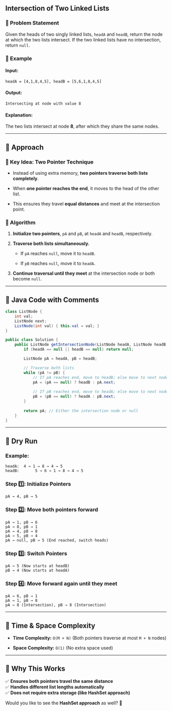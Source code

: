 ## **Intersection of Two Linked Lists**

### **🔹 Problem Statement**

Given the heads of two singly linked lists, `headA` and `headB`, return the node at which the two lists intersect. If the two linked lists have no intersection, return `null`.

### **🔹 Example**

#### **Input:**

```plaintext
headA = [4,1,8,4,5], headB = [5,6,1,8,4,5]
```

#### **Output:**

```plaintext
Intersecting at node with value 8
```

#### **Explanation:**

The two lists intersect at node **8**, after which they share the same nodes.

---

## **🔹 Approach**

### **🌟 Key Idea: Two Pointer Technique**

- Instead of using extra memory, **two pointers traverse both lists completely**.
    
- When **one pointer reaches the end**, it moves to the head of the other list.
    
- This ensures they travel **equal distances** and meet at the intersection point.
    

### **🔹 Algorithm**

1. **Initialize two pointers**, `pA` and `pB`, at `headA` and `headB`, respectively.
    
2. **Traverse both lists simultaneously.**
    
    - If `pA` reaches `null`, move it to `headB`.
        
    - If `pB` reaches `null`, move it to `headA`.
        
3. **Continue traversal until they meet** at the intersection node or both become `null`.
    

---

## **🔹 Java Code with Comments**

```java
class ListNode {
    int val;
    ListNode next;
    ListNode(int val) { this.val = val; }
}

public class Solution {
    public ListNode getIntersectionNode(ListNode headA, ListNode headB) {
        if (headA == null || headB == null) return null;

        ListNode pA = headA, pB = headB;

        // Traverse both lists
        while (pA != pB) {
            // If pA reaches end, move to headB; else move to next node
            pA = (pA == null) ? headB : pA.next;
            
            // If pB reaches end, move to headA; else move to next node
            pB = (pB == null) ? headA : pB.next;
        }
        
        return pA; // Either the intersection node or null
    }
}
```

---

## **🔹 Dry Run**

### **Example:**

```plaintext
headA:  4 → 1 → 8 → 4 → 5
headB:       5 → 6 → 1 → 8 → 4 → 5
```

### **Step 1️⃣: Initialize Pointers**

```plaintext
pA → 4, pB → 5
```

### **Step 2️⃣: Move both pointers forward**

```plaintext
pA → 1, pB → 6
pA → 8, pB → 1
pA → 4, pB → 8
pA → 5, pB → 4
pA → null, pB → 5 (End reached, switch heads)
```

### **Step 3️⃣: Switch Pointers**

```plaintext
pA → 5 (Now starts at headB)
pB → 4 (Now starts at headA)
```

### **Step 4️⃣: Move forward again until they meet**

```plaintext
pA → 6, pB → 1
pA → 1, pB → 8
pA → 8 (Intersection), pB → 8 (Intersection)
```

---

## **🔹 Time & Space Complexity**

- **Time Complexity:** `O(M + N)` (Both pointers traverse at most `M + N` nodes)
    
- **Space Complexity:** `O(1)` (No extra space used)
    

---

## **🔹 Why This Works**

✅ **Ensures both pointers travel the same distance**  
✅ **Handles different list lengths automatically**  
✅ **Does not require extra storage (like HashSet approach)**

Would you like to see the **HashSet approach** as well? 🚀
